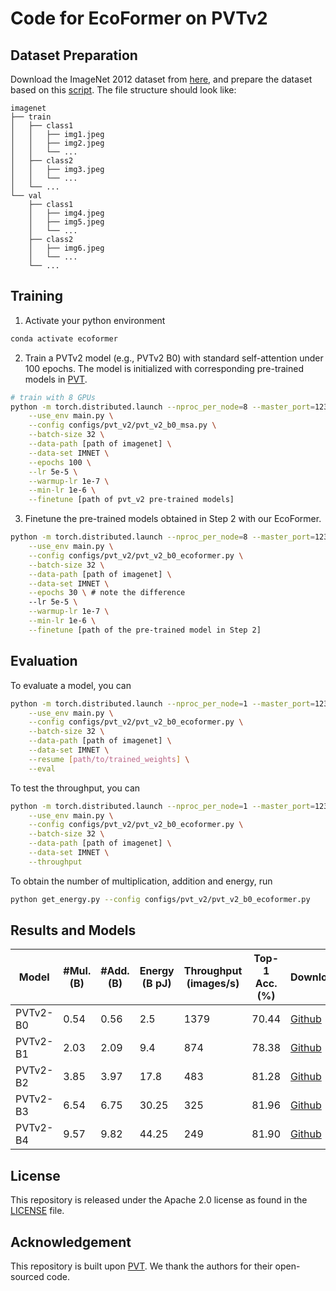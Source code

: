 # Code for EcoFormer on PVTv2

## Dataset Preparation

Download the ImageNet 2012 dataset from [here](http://image-net.org/), and prepare the dataset based on this [script](https://gist.github.com/BIGBALLON/8a71d225eff18d88e469e6ea9b39cef4). The file structure should look like:

```
imagenet
├── train
│   ├── class1
│   │   ├── img1.jpeg
│   │   ├── img2.jpeg
│   │   └── ...
│   ├── class2
│   │   ├── img3.jpeg
│   │   └── ...
│   └── ...
└── val
    ├── class1
    │   ├── img4.jpeg
    │   ├── img5.jpeg
    │   └── ...
    ├── class2
    │   ├── img6.jpeg
    │   └── ...
    └── ...
```

## Training

1. Activate your python environment

```bash
conda activate ecoformer
```

2. Train a PVTv2 model (e.g., PVTv2 B0) with standard self-attention under 100 epochs. The model is initialized with corresponding pre-trained models in [PVT](https://github.com/whai362/PVT/tree/v2/classification).

```bash
# train with 8 GPUs
python -m torch.distributed.launch --nproc_per_node=8 --master_port=1236 \
    --use_env main.py \
    --config configs/pvt_v2/pvt_v2_b0_msa.py \
    --batch-size 32 \
    --data-path [path of imagenet] \
    --data-set IMNET \
    --epochs 100 \
    --lr 5e-5 \
    --warmup-lr 1e-7 \
    --min-lr 1e-6 \
    --finetune [path of pvt_v2 pre-trained models]
```

3. Finetune the pre-trained models obtained in Step 2 with our EcoFormer.

```bash
python -m torch.distributed.launch --nproc_per_node=8 --master_port=1236 \
    --use_env main.py \
    --config configs/pvt_v2/pvt_v2_b0_ecoformer.py \
    --batch-size 32 \
    --data-path [path of imagenet] \
    --data-set IMNET \
    --epochs 30 \ # note the difference
    --lr 5e-5 \
    --warmup-lr 1e-7 \
    --min-lr 1e-6 \
    --finetune [path of the pre-trained model in Step 2]
```

## Evaluation

To evaluate a model, you can

```bash
python -m torch.distributed.launch --nproc_per_node=1 --master_port=1236 \
    --use_env main.py \
    --config configs/pvt_v2/pvt_v2_b0_ecoformer.py \
    --batch-size 32 \
    --data-path [path of imagenet] \
    --data-set IMNET \
    --resume [path/to/trained_weights] \
    --eval
```

To test the throughput, you can

```bash
python -m torch.distributed.launch --nproc_per_node=1 --master_port=1236 \
    --use_env main.py \
    --config configs/pvt_v2/pvt_v2_b0_ecoformer.py \
    --batch-size 32 \
    --data-path [path of imagenet] \
    --data-set IMNET \
    --throughput
```

To obtain the number of multiplication, addition and energy, run

```bash
python get_energy.py --config configs/pvt_v2/pvt_v2_b0_ecoformer.py
```

## Results and Models

| Model    | #Mul. (B) | #Add. (B) | Energy (B pJ) | Throughput (images/s) | Top-1 Acc. (%) | Download   |
| -------- | --------- | --------- | ------------- | --------------------- | -------------- | ---------- |
| PVTv2-B0 | 0.54      | 0.56      | 2.5           | 1379                  | 70.44          | [Github]() |
| PVTv2-B1 | 2.03      | 2.09      | 9.4           | 874                   | 78.38          | [Github]() |
| PVTv2-B2 | 3.85      | 3.97      | 17.8          | 483                   | 81.28          | [Github]() |
| PVTv2-B3 | 6.54      | 6.75      | 30.25         | 325                   | 81.96          | [Github]() |
| PVTv2-B4 | 9.57      | 9.82      | 44.25         | 249                   | 81.90          | [Github]() |

## License

This repository is released under the Apache 2.0 license as found in the [LICENSE](../LICENSE) file.

## Acknowledgement

This repository is built upon [PVT](https://github.com/whai362/PVT). We thank the authors for their open-sourced code.